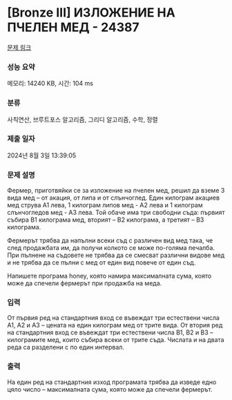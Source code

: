 # [Bronze III] ИЗЛОЖЕНИЕ НА ПЧЕЛЕН МЕД - 24387 

[문제 링크](https://www.acmicpc.net/problem/24387) 

### 성능 요약

메모리: 14240 KB, 시간: 104 ms

### 분류

사칙연산, 브루트포스 알고리즘, 그리디 알고리즘, 수학, 정렬

### 제출 일자

2024년 8월 3일 13:39:05

### 문제 설명

<p>Фермер, приготвяйки се за изложение на пчелен мед, решил да вземе 3 вида мед – от акация, от липа и от слънчоглед. Един килограм акациев мед струва А1 лева, 1 килограм липов мед - А2 лева и 1 килограм слънчогледов мед - А3 лева. Той обаче има три свободни съда: първият събира В1 килограма мед, вторият – В2 килограма, а третият – В3 килограма.</p>

<p>Фермерът трябва да напълни всеки съд с различен вид мед така, че след продажбата им, да получи колкото се може по-голяма печалба. При пълнене на съдовете не трябва да се смесват различни видове мед и не трябва да се пълни с мед от един вид повече от един съд.</p>

<p>Напишете програма honey, която намира максималната сума, която може да спечели фермерът при продажба на меда.</p>

### 입력 

 <p>От първия ред на стандартния вход се въвеждат три естествени числа А1, А2 и А3 – цената на един килограм мед от трите вида. От втория ред на стандартния вход се въвеждат три естествени числа В1, В2 и В3 – килограмите мед, които събира всеки от трите съда. Числата и на двата реда са разделени с по един интервал.</p>

### 출력 

 <p>На един ред на стандартния изход програмата трябва да изведе едно цяло число – максималната сума, която може да спечели фермерът.</p>

